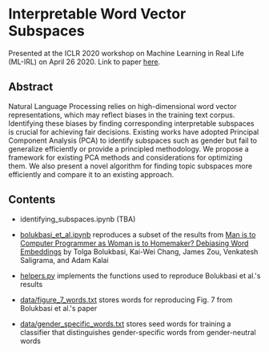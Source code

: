 # Interpretable Word Vector Subspaces

Presented at the ICLR 2020 workshop on Machine Learning in Real Life (ML-IRL) on April 26 2020. Link to paper [here](https://drive.google.com/file/d/1ZlJxQxn6Fj6utqI4zgaLqbyLDQ9DSFds/view).

## Abstract

Natural Language Processing relies on high-dimensional word vector representations, which may reflect biases in the training text corpus. Identifying these biases by finding corresponding interpretable subspaces is crucial for achieving fair decisions. Existing works have adopted Principal Component Analysis (PCA) to identify subspaces such as gender but fail to generalize efficiently or provide a principled methodology. We propose a framework for existing PCA methods and considerations for optimizing them. We also present a novel algorithm for finding topic subspaces more efficiently and compare it to an existing approach.

## Contents

- identifying_subspaces.ipynb (TBA)

- [bolukbasi_et_al.ipynb](bolukbasi_et_al.ipynb) reproduces a subset of the results from
[Man is to Computer Programmer as Woman is to
Homemaker? Debiasing Word Embeddings](http://papers.nips.cc/paper/6228-man-is-to-computer-programmer-as-woman-is-to-homemaker-debiasing-word-embeddings.pdf) by
Tolga Bolukbasi, Kai-Wei Chang, James Zou, Venkatesh Saligrama, and Adam Kalai

- [helpers.py](helpers.py) implements the functions used to reproduce Bolukbasi et al.'s results

- [data/figure_7_words.txt](data/figure_7_words.txt) stores words for reproducing Fig. 7 from Bolukbasi et al.'s paper

- [data/gender_specific_words.txt](data/gender_specific_words.txt) stores seed words for training a classifier that distinguishes gender-specific words from gender-neutral words
